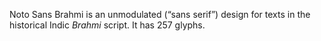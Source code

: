 Noto Sans Brahmi is an unmodulated (“sans serif”) design for texts in the historical Indic _Brahmi_ script. It has 257 glyphs.